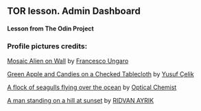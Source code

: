 ## TOR lesson. Admin Dashboard 

#### Lesson from The Odin Project

### Profile pictures credits:

<a href="">Mosaic Alien on Wall</a> by <a href="https://www.pexels.com/@francesco-ungaro/">Francesco Ungaro</a>

<a href="https://www.pexels.com/photo/green-apple-and-candies-on-a-checked-tablecloth-12560704/">Green Apple and Candies on a Checked Tablecloth</a> by <a href="https://www.pexels.com/@zandatsu/">Yusuf Çelik</a>

<a href="https://www.pexels.com/photo/a-flock-of-seagulls-flying-over-the-ocean-16105808/">A flock of seagulls flying over the ocean</a> by <a href="https://www.pexels.com/@optical-chemist-340351297/">Optical Chemist</a>

<a href="https://www.pexels.com/photo/a-man-standing-on-a-hill-at-sunset-17801573/">A man standing on a hill at sunset</a> by <a href="https://www.pexels.com/@ridvan-ayrik-306414752/">RIDVAN AYRIK</a>




